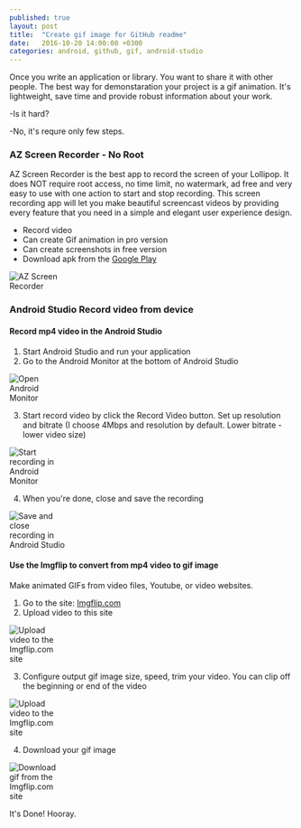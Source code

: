 ```yaml
---
published: true
layout: post
title:  "Create gif image for GitHub readme"
date:   2016-10-20 14:00:00 +0300
categories: android, github, gif, android-studio
---
```


Once you write an application or library. You want to share it with other people. 
The best way for demonstaration your project is a gif animation. It's lightweight, save time and provide robust information about your work.

-Is it hard?

-No, it's requre only few steps.

### AZ Screen Recorder - No Root

AZ Screen Recorder is the best app to record the screen of your Lollipop. It does NOT require root access, no time limit, no watermark, ad free and very easy to use with one action to start and stop recording. 
This screen recording app will let you make beautiful screencast videos by providing every feature that you need in a simple and elegant user experience design.

* Record video
* Can create Gif animation in pro version
* Can create screenshots in free version
* Download apk from the [Google Play](https://play.google.com/store/apps/details?id=com.hecorat.screenrecorder.free)
<img src="{{ site.url }}/assets/post-image/az-screen-recorder-no-Root.png" style="max-height : 300px; margin-right: 80%;" alt="AZ Screen Recorder"/>

### Android Studio Record video from device

#### Record mp4 video in the Android Studio

1. Start Android Studio and run your application
2. Go to the Android Monitor at the bottom of Android Studio
<img src="{{ site.url }}/assets/post-image/android-studio-record-video-from-device-1.png" style="max-height : 300px; margin-right: 80%;" alt="Open Android Monitor"/>

3. Start record video by click the Record Video button. Set up resolution and bitrate (I choose 4Mbps and resolution by default. Lower bitrate - lower video size)
<img src="{{ site.url }}/assets/post-image/android-studio-record-video-from-device-2.png" style="max-height : 300px; margin-right: 80%;" alt="Start recording in Android Monitor"/>

4. When you're done, close and save the recording
<img src="{{ site.url }}/assets/post-image/android-studio-record-video-from-device-3.png" style="max-height : 300px; margin-right: 80%;" alt="Save and close recording in Android Studio"/>

#### Use the Imgflip to convert from mp4 video to gif image

Make animated GIFs from video files, Youtube, or video websites.

1. Go to the site: [Imgflip.com](https://imgflip.com/gifgenerator)
2. Upload video to this site
<img src="{{ site.url }}/assets/post-image/imgflip-make-gif-from-video-upload.png" style="max-height : 300px; margin-right: 80%;" alt="Upload video to the Imgflip.com site"/>

3. Configure output gif image size, speed, trim your video. You can clip off the beginning or end of the video
<img src="{{ site.url }}/assets/post-image/imgflip-make-gif-from-video-confing.png" style="max-height : 300px; margin-right: 80%;" alt="Upload video to the Imgflip.com site"/>

4. Download your gif image
<img src="{{ site.url }}/assets/post-image/imgflip-make-gif-from-video-download.png" style="max-height : 300px; margin-right: 80%;" alt="Download gif from the Imgflip.com site"/>

It's Done! Hooray. 
